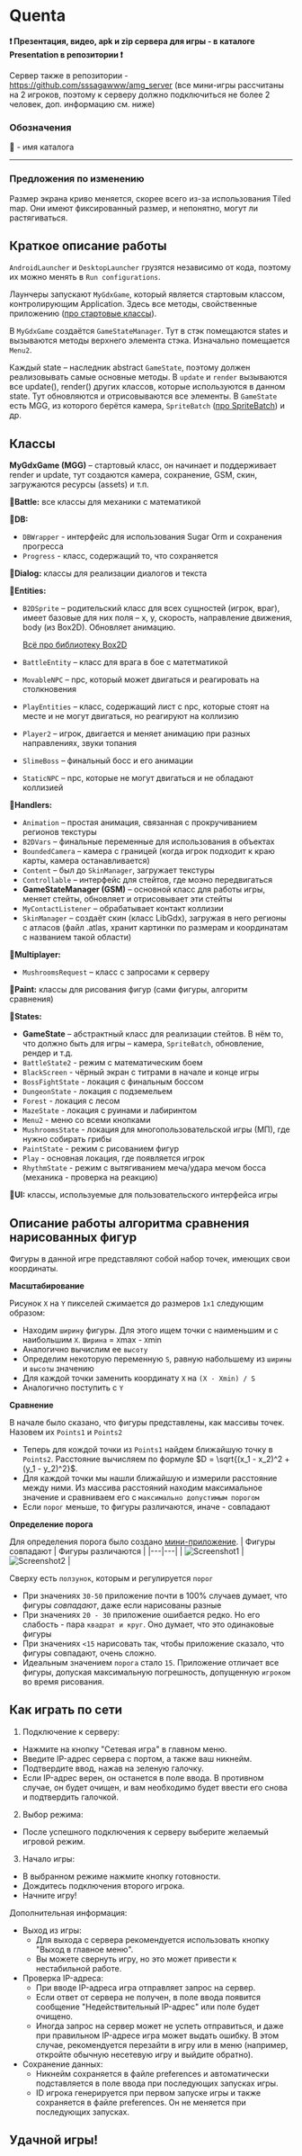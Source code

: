 # Quenta
**❗ Презентация, видео, apk и zip сервера для игры - в каталоге Presentation в репозитории ❗**

Сервер также в репозитории - https://github.com/sssagawww/amg_server (все мини-игры рассчитаны на 2 игроков, поэтому к серверу должно подключиться не более 2 человек, доп. информацию см. ниже)

### Обозначения

📁 - имя каталога
___
### Предложения по изменению

Размер экрана криво меняется, скорее всего из-за использования Tiled map. Они имеют фиксированный размер, и непонятно, могут ли растягиваться.

## Краткое описание работы
`AndroidLauncher` и `DesktopLauncher` грузятся независимо от кода, поэтому их можно менять в `Run configurations`.
 
Лаунчеры запускают `MyGdxGame`, который является стартовым классом, контролирующим Application. 
Здесь все методы, свойственные приложению ([про стартовые классы](https://libgdx.com/wiki/app/starter-classes-and-configuration)).

В `MyGdxGame` создаётся `GameStateManager`.
Тут в стэк помещаются states и вызываются методы верхнего элемента стэка. Изначально помещается `Menu2`.

Каждый state – наследник abstract `GameState`, поэтому должен реализовывать самые основные методы.
В `update` и `render` вызываются все update(), render() других классов, которые используются в данном state.
Тут обновляются и отрисовываются все элементы. В `GameState` есть MGG, 
из которого берётся камера, `SpriteBatch` ([про SpriteBatch](https://libgdx.com/wiki/graphics/2d/spritebatch-textureregions-and-sprites)) и др.

## Классы
**MyGdxGame (MGG)** – стартовый класс, он начинает и поддерживает render и update, тут создаются камера, сохранение, GSM, скин, загружаются ресурсы (assets) и т.п.

**📁Battle:** все классы для механики с математикой

**📁DB:**

- `DBWrapper` - интерфейс для использования Sugar Orm и сохранения прогресса
- `Progress` - класс, содержащий то, что сохраняется

**📁Dialog:** классы для реализации диалогов и текста

**📁Entities:**

- `B2DSprite` – родительский класс для всех сущностей (игрок, враг), имеет базовые для них поля – x, y, скорость, 
направление движения, body (из Box2D). Обновляет анимацию.

	[Всё про библиотеку Box2D](https://libgdx.com/wiki/extensions/physics/box2d)

- `BattleEntity` – класс для врага в бое с матетматикой
- `MovableNPC` – npc, который может двигаться и реагировать на столкновения
- `PlayEntities` – класс, содержащий лист с npc, которые стоят на месте и не могут двигаться, но реагируют на коллизию
- `Player2` – игрок, двигается и меняет анимацию при разных направлениях, звуки топания
- `SlimeBoss` – финальный босс и его анимации
- `StaticNPC` – npc, которые не могут двигаться и не обладают коллизией

**📁Handlers:**

- `Animation` – простая анимация, связанная с прокручиванием регионов текстуры
- `B2DVars` – финальные переменные для использования в объектах
- `BoundedCamera` – камера с границей (когда игрок подходит к краю карты, камера останавливается)
- `Content` – был до `SkinManager`, загружает текстуры
- `Controllable` – интерфейс для стейтов, где моэно передвигаться
- **GameStateManager (GSM)** – основной класс для работы игры, меняет стейты, обновляет и отрисовывает эти стейты
- `MyContactListener` – обрабатывает контакт коллизии
- `SkinManager` – создаёт скин (класс LibGdx), загружая в него регионы с атласов 
(файл .atlas, хранит картинки по размерам и координатам с названием такой области)

**📁Multiplayer:**

- `MushroomsRequest` – класс с запросами к серверу

**📁Paint:** классы для рисования фигур (сами фигуры, алгоритм сравнения)

**📁States:**

- **GameState** – абстрактный класс для реализации стейтов. В нём то, что должно быть для игры – камера, `SpriteBatch`, 
обновление, рендер и т.д.
- `BattleState2` - режим с математическим боем
- `BlackScreen` - чёрный экран с титрами в начале и конце игры
- `BossFightState` - локация с финальным боссом
- `DungeonState` - локация с подземельем
- `Forest` - локация с лесом
- `MazeState` - локация с руинами и лабиринтом
- `Menu2` - меню со всеми кнопками
- `MushroomsState` - локация для многопользовательской игры (МП), где нужно собирать грибы
- `PaintState` - режим с рисованием фигур
- `Play` - основная локация, где появляется игрок
- `RhythmState` - режим с вытягиванием меча/удара мечом босса (механика - проверка на реакцию)

**📁UI:** классы, используемые для пользовательского интерфейса игры




## Описание работы алгоритма сравнения нарисованных фигур
Фигуры в данной игре представляют собой набор точек, имеющих свои координаты. 

**Масштабирование**

Рисунок `X` на 	`Y` пикселей сжимается до размеров `1х1` следующим образом:
- Находим `ширину` фигуры. Для этого ищем точки с наименьшим и с наибольшим `X`. `Ширина` = `Х`max - `Х`min
- Аналогично вычислим ее `высоту`
- Определим некоторую переменную `S`, равную набольшему из `ширины` и `высоты` значению
- Для каждой точки заменить координату `X`  на `(X - Xmin) / S`
- Аналогично поступить с `Y`

**Сравнение**

В начале было сказано, что фигуры представлены, как массивы точек. Назовем их `Points1` и `Points2`
- Теперь для кождой точки из `Points1` найдем ближайшую точку в `Points2`. Расстояние вычисляем по формуле  $D = \sqrt{(x_1 - x_2)^2 + (y_1 - y_2)^2}$.
- Для каждой точки мы нашли ближайшую и измерили расстояние между ними. Из массива расстояний находим максимальное значение
  и сравниваем его с `максимально допустимым порогом`
- Если `порог` меньше, то фигуры различаются, иначе - совпадают

**Определение порога**

Для определения порога было создано [мини-приложение](https://github.com/mearlixxx/DrawApp).
| Фигуры совпадают  | Фигуры различаются   |
|---|---|
| ![Screenshot1](https://github.com/sssagawww/AndroidMathGame/assets/116021916/040b09d0-443f-4ea2-98a2-d6b1b960fc18)  |  ![Screenshot2](https://github.com/sssagawww/AndroidMathGame/assets/116021916/33f224c5-aaa5-4a12-86aa-fb395e1b08c8) |

Сверху есть `ползунок`, которым и регулируется `порог`
- При значениях `30-50` приложение почти в 100% случаев думает, что фигуры *совпадают*, даже если нарисованы разные
- При значениях `20 - 30` приложение ошибается редко. Но его слабость - пара `квадрат и круг`. Оно думает, что это одинаковые фигуры
- При значениях `<15` нарисовать так, чтобы приложение сказало, что фигуры совпадают, очень сложно.
- Идеальным значением `порога` стало `15`. Приложение отличает все фигуры, допуская максимальную погрешность,
  допущенную `игроком` во время рисования.
  
## Как играть по сети

1. Подключение к серверу:

* Нажмите на кнопку "Сетевая игра" в главном меню.
* Введите IP-адрес сервера с портом, а также ваш никнейм.
* Подтвердите ввод, нажав на зеленую галочку.
* Если IP-адрес верен, он останется в поле ввода. В противном случае, он будет очищен, и вам необходимо будет ввести его снова и подтвердить галочкой.

2. Выбор режима:

* После успешного подключения к серверу выберите желаемый игровой режим.

3. Начало игры:

* В выбранном режиме нажмите кнопку готовности.
* Дождитесь подключения второго игрока.
* Начните игру!

Дополнительная информация:

* Выход из игры:
    * Для выхода с сервера рекомендуется использовать кнопку "Выход в главное меню".
    * Вы можете свернуть игру, но это может привести к нестабильной работе.
* Проверка IP-адреса:
    * При вводе IP-адреса игра отправляет запрос на сервер.
    * Если ответ от сервера не получен, в поле ввода появится сообщение "Недействительный IP-адрес" или поле будет очищено.
    *  Иногда запрос на сервер может не успеть отправиться, и даже при правильном IP-адресе игра может выдать ошибку. В этом случае, рекомендуется перезайти в игру или в меню (например, откройте обычную несетевую игру и выйдите обратно).
* Сохранение данных:
    * Никнейм сохраняется в файле preferences и автоматически подставляется в поле ввода при последующих запусках игры.
    * ID игрока генерируется при первом запуске игры и также сохраняется в файле preferences. Он не меняется при последующих запусках.

## Удачной игры!
